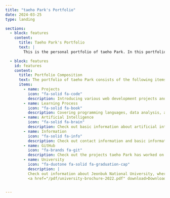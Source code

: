 ```yaml
---
title: "taeho Park's Portfolio"
date: 2024-03-25
type: landing 

sections:
  - block: features
    content:
      title: Taeho Park's Portfolio
      text: |
        This is the personal portfolio of taeho Park. In this portfolio, I will cover the projects I have worked on, my self-introduction, learning processes, and goals.

  - block: features
    id: features
    content:
      title: Portfolio Composition
      text: The portfolio of taeho Park consists of the following items:<br><br>
      items:
        - name: Projects
          icon: "fa-solid fa-code"
          description: Introducing various web development projects and AI projects.
        - name: Learning Process
          icon: "fa-solid fa-book"
          description: Covering programming languages, data analysis, and AI-related learning processes.
        - name: Artificial Intelligence
          icon: "fa-solid fa-brain"
          description: Check out basic information about artificial intelligence.
        - name: Information
          icon: "fa-solid fa-info"
          description: Check out contact information and basic information about taeho Park.
        - name: GitHub
          icon: "fa-brands fa-git"
          description: Check out the projects taeho Park has worked on so far on GitHub.
        - name: University
          icon: "fa-duotone fa-solid fa-graduation-cap"
          description: |
          Check out information about Jeonbuk National University, where Taehho Park is currently studying. <br>
          <a href="/pdf/university-brochure-2022.pdf" download>Download University Brochure PDF</a>
  

---
```

